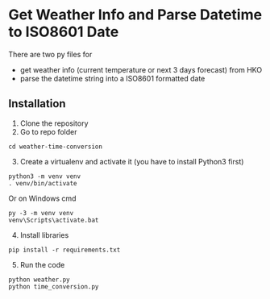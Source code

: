 # Get Weather Info and Parse Datetime to ISO8601 Date

There are two py files for 
- get weather info (current temperature or next 3 days forecast) from HKO
- parse the datetime string into a ISO8601 formatted date
## Installation
1. Clone the repository
2. Go to repo folder
``` command
cd weather-time-conversion
```
3. Create a virtualenv and activate it (you have to install Python3 first)
``` command
python3 -m venv venv
. venv/bin/activate
```
Or on Windows cmd
``` command
py -3 -m venv venv
venv\Scripts\activate.bat
```
4. Install libraries
``` command
pip install -r requirements.txt
```
5. Run the code
``` command
python weather.py
python time_conversion.py
```
